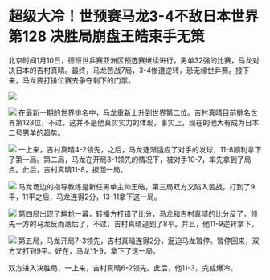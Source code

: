 # 超级大冷！世预赛马龙3-4不敌日本世界第128 决胜局崩盘王皓束手无策

北京时间1月10日，德班世乒赛亚洲区预选赛继续进行，男单32强的比赛，马龙对决日本的吉村真晴。最终，马龙苦战7局，3-4惨遭逆转，恐无缘世乒赛。接下来，马龙要打排位赛去争夺剩下的门票。

![](https://inews.gtimg.com/news_bt/OE4BlsXq1kkNas6lmvQxJwe7tlbc2DdP9s833LyAPR1U4AA/1000)

![](https://inews.gtimg.com/news_bt/Oo8u0d6jCUyZNyqPxWpIORJ-f0ezTXp631oXuRuSWGkOQAA/1000)
在最新一期的世界排名中，马龙重新上升到世界第二位。吉村真晴目前排名世界第128位，不过，这并不是他真实实力的体现，事实上，现在的他大有成为日本二号男单的趋势。

![](https://inews.gtimg.com/news_bt/ONDlnR_e37_j9Mi0Quo8YHzLJKiBOE-5jwmfEvdI9PF-0AA/1000)
一上来，吉村真晴4-2领先，之后，马龙逐渐适应了对手的发球，11-8顺利拿下了第一局。第二局，马龙在开局3-1领先的情况下，被对手10-7，率先拿到了局点。此后，吉村真晴11-8，扳回一局。

![](https://inews.gtimg.com/news_bt/O-fjaEIvH5VdP9XtG5SLJ23k1F1wIvwnhh8Sf8_3t2s0UAA/1000)
马龙场边的指导教练是新任男单主帅王皓，第三局双方又陷入苦战，打到了9平，11平之后，马龙连得2分，13-11拿下这一局。

![](https://inews.gtimg.com/news_bt/OvrnFr9kIBa4LTcpEGGWNZAqTqKcwU7yqMqcrFg2kHap4AA/1000)
第四局出现了尴尬一幕，转播方打错了比分，马龙和吉村真晴的比分反了，领先一方的马龙反而落后了，不过，吉村真晴追到了8平。并且，他11-9逆转拿下。

![](https://inews.gtimg.com/news_bt/ONT0oN0dwF8B2P_PqxhAdAdhRhfgk_-clyBWSHX3LWxMEAA/1000)
第五局，马龙开局7-3领先，吉村真晴连得2分，逼迫马龙暂停。暂停回来，双方又打到9平。好在，马龙11-9，拿下了这一局。

双方进入决胜局，一上来，吉村真晴6-2领先。此后，他11-3，完成爆冷。


